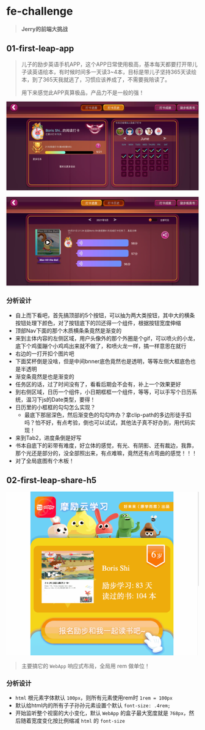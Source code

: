 # fe-challenge

> **Jerry的前端大挑战**

## 01-first-leap-app

> 儿子的励步英语手机APP，这个APP日常使用极高，基本每天都要打开带儿子读英语绘本，有时候时间多一天读3~4本，目标是带儿子坚持365天读绘本，到了365天我就逃了，习惯应该养成了，不需要我陪读了。
>
> 用下来感觉此APP真算极品，产品力不是一般的强！

![001](images/001.png)

![002](images/002.png)

### 分析设计

- 自上而下看吧，首先搞顶部的5个按钮，可以抽为两大类按钮，其中大的横条按钮处理下颜色，对了按钮底下的凹还得一个组件，根据按钮宽度伸缩
- 顶部Nav下面的那个木质横条条竟然是渐变的
- 来到主体内容的左侧区域，用户头像外的那个外圈是个gif，可以喷火的小龙，底下个鸡蛋蹦个小鸡鸡出来就不做了，和喷火龙一样，搞一样意思在就行
- 右边的一打开扣个图片吧
- 下面奖杯倒是没啥，但是中间bnner底色竟然也是透明，等等左侧大框底色也是半透明
- 渐变条竟然是也是渐变的
- 任务区的话，过了时间没有了，看看后期会不会有，补上一个效果更好
- 到右侧区域，日历一个组件，小日期框框一个组件，等等，可以手写个日历系统，温习下js的Date类型，要得！
- 日历里的小框框的勾勾怎么实现？
  - 最底下那层深色，然后渐变色的勾勾咋办？拿clip-path的多边形徒手扣吗？怕不好，有点考验，倒也可以试试，其他法子真不好办到，用代码实现！
- 来到Tab2，进度条倒是好写
- 书本自底下的彩带有难度，好立体的感觉，有光、有阴影、还有裁边，我靠，那个光还是部分的，没全部照出来，有点难嘛，竟然还有点弯曲的感觉！！！
- 对了全局底图有个木板！

## 02-first-leap-share-h5

![003](images/003.gif)

> 主要搞它的 `WebApp` 响应式布局，全局用 rem 做单位！

### 分析设计

- `html` 根元素字体默认 `100px`，则所有元素使用rem时 `1rem = 100px`
- 默认给html内的所有子子孙孙元素设置个默认 `font-size: .4rem;`
- 开始监听整个视窗的大小变化，默认 `WebApp` 的盒子最大宽度就是 `768px`，然后随着宽度变化按比例缩减 `html` 的 `font-size`
